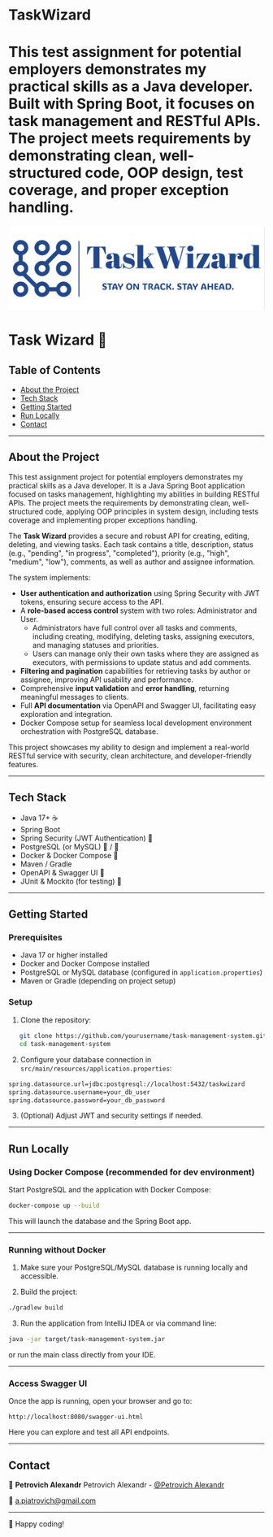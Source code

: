 # TaskWizard
This test assignment for potential employers demonstrates my practical skills as a Java developer. Built with Spring Boot, it focuses on task management and RESTful APIs. The project meets requirements by demonstrating clean, well-structured code, OOP design, test coverage, and proper exception handling.
=======
![logo](https://github.com/Petrovich-A/TaskWizard/blob/main/src/main/resources/static/logo.png)

# Task Wizard 📕

## Table of Contents
- [About the Project](#about-the-project)
- [Tech Stack](#tech-stack)
- [Getting Started](#getting-started)
- [Run Locally](#run-locally)
- [Contact](#contact)

---

## About the Project

This test assignment project for potential employers demonstrates my practical skills as a Java developer. It is a Java Spring Boot application focused on tasks management, highlighting my abilities in building RESTful APIs. The project meets the requirements by demonstrating clean, well-structured code, applying OOP principles in system design, including tests coverage and implementing proper exceptions handling.

The **Task Wizard** provides a secure and robust API for creating, editing, deleting, and viewing tasks. Each task contains a title, description, status (e.g., "pending", "in progress", "completed"), priority (e.g., "high", "medium", "low"), comments, as well as author and assignee information.

The system implements:

- **User authentication and authorization** using Spring Security with JWT tokens, ensuring secure access to the API.
- A **role-based access control** system with two roles: Administrator and User.
   - Administrators have full control over all tasks and comments, including creating, modifying, deleting tasks, assigning executors, and managing statuses and priorities.
   - Users can manage only their own tasks where they are assigned as executors, with permissions to update status and add comments.
- **Filtering and pagination** capabilities for retrieving tasks by author or assignee, improving API usability and performance.
- Comprehensive **input validation** and **error handling**, returning meaningful messages to clients.
- Full **API documentation** via OpenAPI and Swagger UI, facilitating easy exploration and integration.
- Docker Compose setup for seamless local development environment orchestration with PostgreSQL database.

This project showcases my ability to design and implement a real-world RESTful service with security, clean architecture, and developer-friendly features.

---

## Tech Stack

* Java 17+ ☕
* Spring Boot  
* Spring Security (JWT Authentication) 🔐  
* PostgreSQL (or MySQL) 🐘 / 🐬  
* Docker & Docker Compose 🐳  
* Maven / Gradle  
* OpenAPI & Swagger UI 📄  
* JUnit & Mockito (for testing) 🧪  

---

## Getting Started

### Prerequisites

- Java 17 or higher installed  
- Docker and Docker Compose installed  
- PostgreSQL or MySQL database (configured in `application.properties`)  
- Maven or Gradle (depending on project setup)  

### Setup

1. Clone the repository:

```bash
   git clone https://github.com/yourusername/task-management-system.git
   cd task-management-system
```

2. Configure your database connection in `src/main/resources/application.properties`:

```properties
spring.datasource.url=jdbc:postgresql://localhost:5432/taskwizard
spring.datasource.username=your_db_user
spring.datasource.password=your_db_password
```

3. (Optional) Adjust JWT and security settings if needed.

---

## Run Locally

### Using Docker Compose (recommended for dev environment)

Start PostgreSQL and the application with Docker Compose:

```bash
docker-compose up --build
```

This will launch the database and the Spring Boot app.

---

### Running without Docker

1. Make sure your PostgreSQL/MySQL database is running locally and accessible.

2. Build the project:

```bash
./gradlew build
```

3. Run the application from IntelliJ IDEA or via command line:

```bash
java -jar target/task-management-system.jar
```

or run the main class directly from your IDE.

---

### Access Swagger UI

Once the app is running, open your browser and go to:

```
http://localhost:8080/swagger-ui.html
```

Here you can explore and test all API endpoints.

---

## Contact

👤 **Petrovich Alexandr**
Petrovich Alexandr - [@Petrovich Alexandr](https://www.linkedin.com/in/alexandr-petrovich/)

📩 a.piatrovich@gmail.com

---
🚀 Happy coding!
```
